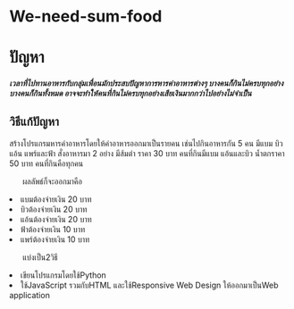 # We-need-sum-food
<h1>ปัญหา</h1>
<h5>เวลาที่ไปทานอาหารกับกลุ่มเพื่อนมักประสบปัญหาการหารค่าอาหารต่างๆ บางคนก็กินไม่ครบทุกอย่าง บางคนก็กินทั้งหมด 
อาจจะทำให้คนที่กินไม่ครบทุกอย่างเสียเงินมากกว่าไปอย่างไม่จำเป็น</h5>
<h2>วิธีแก้ปัญหา</h2>
<p>สร้างโปรแกรมหารค่าอาหารโดยให้ค่าอาหารออกมาเป็นรายคน เช่นไปกินอาหารกัน 5 คน มีแบม บิว แอ้น แพร์และฟ้า สั่งอาหารมา 2 อย่าง
 มีส้มตำ ราคา 30 บาท คนที่กินมีแบม แอ้นและบิว น้ำตกราคา 50 บาท คนที่กินคือทุกคน
<ol>ผลลัพธ์ก็จะออกมาคือ</ol> 
<li>แบมต้องจ่ายเงิน 20 บาท</li>
<li>บิวต้องจ่ายเงิน 20 บาท</li>
<li>แอ้นต้องจ่ายเงิน 20 บาท</li>
<li>ฟ้าต้องจ่ายเงิน 10 บาท</li>
<li>แพร์ต้องจ่ายเงิน 10 บาท</li>
<ol>แบ่งเป็น2วิธี</ol>
<li>เขียนโปรแกรมโดยใช้Python</li>
<li>ใช้JavaScript รวมกับHTML และใช้Responsive Web Design ให้ออกมาเป็นWeb application</li>
